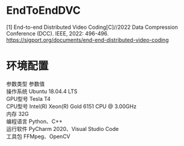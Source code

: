 # EndToEndDVC
[1] End-to-end Distributed Video Coding[C]//2022 Data Compression Conference (DCC). IEEE, 2022: 496-496.<br>
https://sigport.org/documents/end-end-distributed-video-coding

# 环境配置
参数类型	参数值<br>
操作系统	Ubuntu 18.04.4 LTS<br>
GPU型号	Tesla T4<br>
CPU型号	Intel(R) Xeon(R) Gold 6151 CPU @ 3.00GHz<br>
内存	32G<br>
编程语言	Python、C++<br>
运行软件	PyCharm 2020、Visual Studio Code<br>
工具包	FFMpeg、OpenCV<br>

